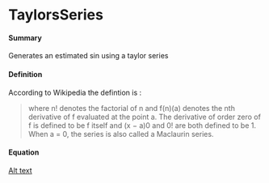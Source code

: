 TaylorsSeries
====

#### Summary

Generates an estimated sin using a taylor series

#### Definition

According to Wikipedia the defintion is :
>where n! denotes the factorial of n and f(n)(a) denotes the nth derivative of f evaluated at the point a. The derivative of order zero of f is defined to be f itself and (x − a)0 and 0! are both defined to be 1. When a = 0, the series is also called a Maclaurin series.

#### Equation
[Alt text](https://wikimedia.org/api/rest_v1/media/math/render/svg/3e8311bbbeac9364f73b437929aa85c71715a7a8 "Simple Series")


